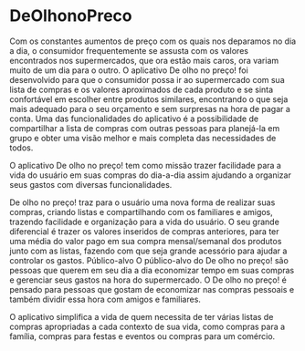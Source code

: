 # DeOlhonoPreco


Com os constantes aumentos de preço com os quais nos deparamos no dia a dia, o consumidor frequentemente se assusta com os valores encontrados nos supermercados, que ora estão mais caros, ora variam muito de um dia para o outro.
O aplicativo De olho no preço! foi desenvolvido para que o consumidor possa ir ao supermercado com sua lista de compras e os valores aproximados de cada produto e se sinta confortável em escolher entre produtos similares, encontrando o que seja mais adequado para o seu orçamento e sem surpresas na hora de pagar a conta.
Uma das funcionalidades do aplicativo é a possibilidade de compartilhar a lista de compras com outras pessoas para planejá-la em grupo e obter uma visão melhor e mais completa das necessidades de todos.

O aplicativo De olho no preço! tem como missão trazer facilidade para a vida do usuário
em suas compras do dia-a-dia assim ajudando a organizar seus gastos com diversas funcionalidades.


De olho no preço! traz para o usuário uma nova forma de realizar suas compras, criando
listas e compartilhando com os familiares e amigos, trazendo facilidade e organização para a vida do usuário. O seu grande diferencial é trazer os valores inseridos de compras anteriores, para ter uma média do valor pago em sua compra mensal/semanal dos produtos junto com as listas, fazendo com que seja grande acessório para ajudar a controlar os gastos.
Público-alvo
O público-alvo do De olho no preço! são pessoas que querem em seu dia a dia economizar
tempo em suas compras e gerenciar seus gastos na hora do supermercado. O De olho no preço! é pensado para pessoas que gostam de economizar nas compras pessoais e também dividir essa hora com amigos e familiares.

 
O aplicativo simplifica a vida de quem necessita de ter várias listas de compras apropriadas a cada contexto de sua vida, como compras para a família, compras para festas e eventos ou compras para um comércio.

